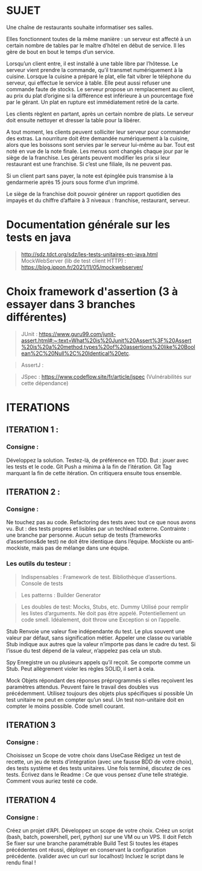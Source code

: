 # SUJET

Une chaîne de restaurants souhaite informatiser ses salles.

Elles fonctionnent toutes de la même manière : un serveur est affecté à un 
certain nombre de tables par le maître d’hôtel en début de service.
Il les gère de bout en bout le temps d’un service.

Lorsqu’un client entre, il est installé à une table libre par l’hôtesse.
Le serveur vient prendre la commande, qu’il transmet numériquement à la cuisine. 
Lorsque la cuisine a préparé le plat, elle fait vibrer le téléphone du serveur, 
qui effectue le service à table. Elle peut aussi refuser une commande faute de stocks. 
Le serveur propose un remplacement au client, au prix du plat d’origine si la 
différence est inférieure à un pourcentage fixé par le gérant. Un plat en rupture 
est immédiatement retiré de la carte.

Les clients règlent en partant, après un certain nombre de plats. 
Le serveur doit ensuite nettoyer et dresser la table pour la libérer.

A tout moment, les clients peuvent solliciter leur serveur pour commander des extras. 
La nourriture doit être demandée numériquement à la cuisine, alors que les boissons 
sont servies par le serveur lui-même au bar. Tout est noté en vue de la note finale.
Les menus sont changés chaque jour par le siège de la franchise. Les gérants peuvent 
modifier les prix si leur restaurant est une franchise. Si c’est une filiale, 
ils ne peuvent pas.

Si un client part sans payer, la note est épinglée puis transmise à la gendarmerie 
après 15 jours sous forme d’un imprimé.

Le siège de la franchise doit pouvoir générer un rapport quotidien des impayés 
et du chiffre d’affaire à 3 niveaux : franchise, restaurant, serveur.

# Documentation générale sur les tests en java
> http://sdz.tdct.org/sdz/les-tests-unitaires-en-java.html
> MockWebServer (lib de test client HTTP) : https://blog.ippon.fr/2021/11/05/mockwebserver/

# Choix framework d'assertion (3 à essayer dans 3 branches différentes)
> JUnit : 
https://www.guru99.com/junit-assert.html#:~:text=What%20is%20Junit%20Assert%3F%20Assert%20is%20a%20method,types%20of%20assertions%20like%20Boolean%2C%20Null%2C%20Identical%20etc.

> AssertJ :

> JSpec : https://www.codeflow.site/fr/article/jspec
(Vulnérabilités sur cette dépendance)

# ITERATIONS 

## ITERATION 1 :
### Consigne :
Développez la solution.
Testez-là, de préférence en TDD.
But : jouer avec les tests et le code.
Git Push a minima à la fin de l’itération.
Git Tag marquant la fin de cette itération.
On critiquera ensuite tous ensemble.

## ITERATION 2 : 
### Consigne :
Ne touchez pas au code.
Refactoring des tests avec tout ce que nous avons vu.
But : des tests propres et lisibles par un techlead externe.
Contrainte : une branche par personne. Aucun setup de tests (frameworks d’assertions&de test) ne doit être identique dans l’équipe.
Mockiste ou anti-mockiste, mais pas de mélange dans une équipe.

### Les outils du testeur :
> Indispensables : 
Framework de test.
Bibliothèque d’assertions.
Console de tests

> Les patterns :
Builder
Generator

> Les doubles de test: Mocks, Stubs, etc.
Dummy
    Utilisé pour remplir les listes d’arguments.
    Ne doit pas être appelé.
    Potentiellement un code smell.
    Idéalement, doit throw une Exception si on l’appelle.

Stub
    Renvoie une valeur fixe indépendante du test.
    Le plus souvent une valeur par défaut, sans signification métier.
    Appeler une classe ou variable Stub indique aux autres que la valeur n’importe pas dans le cadre du test.
    Si l’issue du test dépend de la valeur, n’appelez pas cela un stub.

Spy
    Enregistre un ou plusieurs appels qu’il reçoit.
    Se comporte comme un Stub.
    Peut allègrement violer les règles SOLID, il sert à cela.

Mock
    Objets répondant des réponses préprogrammés si elles reçoivent les paramètres attendus.
    Peuvent faire le travail des doubles vus précédemment.
    Utilisez toujours des objets plus spécifiques si possible
    Un test unitaire ne peut en compter qu’un seul.
    Un test non-unitaire doit en compter le moins possible.
    Code smell courant.


## ITERATION 3 
### Consigne :
Choisissez un Scope de votre choix dans UseCase
Rédigez un test de recette, un jeu de tests d’intégration (avec une fausse BDD de votre choix), des tests système et des tests unitaires.
Une fois terminé, discutez de ces tests. Écrivez dans le Readme :
Ce que vous pensez d’une telle stratégie.
Comment vous auriez testé ce code.

## ITERATION 4
### Consigne :
Créez un projet d’API. Développez un scope de votre choix.
Créez un script (bash, batch, powershell, perl, python) sur une VM ou un VPS.
Il doit 
    Fetch
    Se fixer sur une branche paramétrable
    Build
    Test
    Si toutes les étapes précédentes ont réussi, déployer en conservant la configuration précédente.
    (valider avec un curl sur localhost)
Incluez le script dans le rendu final !
